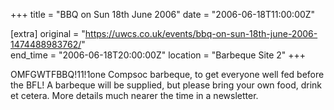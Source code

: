 +++
title = "BBQ on Sun 18th June 2006"
date = "2006-06-18T11:00:00Z"

[extra]
original = "https://uwcs.co.uk/events/bbq-on-sun-18th-june-2006-1474488983762/"    
end_time = "2006-06-18T20:00:00Z"
location = "Barbeque Site 2"
+++

OMFGWTFBBQ\!11\!1one Compsoc barbeque, to get everyone well fed before the BFL\! A barbeque will be supplied, but please bring your own food, drink et cetera. More details much nearer the time in a newsletter.

